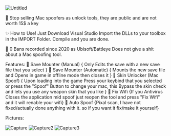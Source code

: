 ![Untitled](https://github.com/vPurpp/R6-unlocker/assets/92190927/1b91597f-fadb-49b3-8a8a-798230b407cc)

🌟 Stop selling Mac spoofers as unlock tools, they are public and are not worth 15$ a key



✨ How to Use!
Just Download Visual Studio Import the DLLs to your toolbox in the IMPORT Folder. 
Compile and you are done. 


👤 0 Bans recorded since 2020 as Ubisoft/Battleye Does not give a shit about a Mac spoofing tool. 



Features:
👾 Save Mounter (Manual) { Only Edits the save with a new save file that you select }
👾 Save Mounter (Automatic) { Mounts the new save file and Opens in game in offline mode then closes it }
👾 Skin Unlocker (Mac Spoof) { Upon loading into the game Press your keybind that you selected or press the "Spoof" Button to change your mac, this Bypass the skin check and lets you use any weapon skin that you like }
👾 Fix Wifi {If you Antivirus Closes the application mid spoof just reopen the tool and press "Fix Wifi" and it will renable your wifi}
👾 Auto Spoof {Pixal scan, I have not fixed/actually done anything with it. so if you want it fix/make it yourself}

Pictures: 

![Capture](https://github.com/vPurpp/R6-unlocker/assets/92190927/7744405b-40a3-4b4c-a0b0-de2a4f2373fb)
![Capture2](https://github.com/vPurpp/R6-unlocker/assets/92190927/54fc829c-88c7-4772-a8f5-c1c833f9dccf)
![Capture3](https://github.com/vPurpp/R6-unlocker/assets/92190927/e997b311-e63f-4376-b911-b371eaa07f69)
